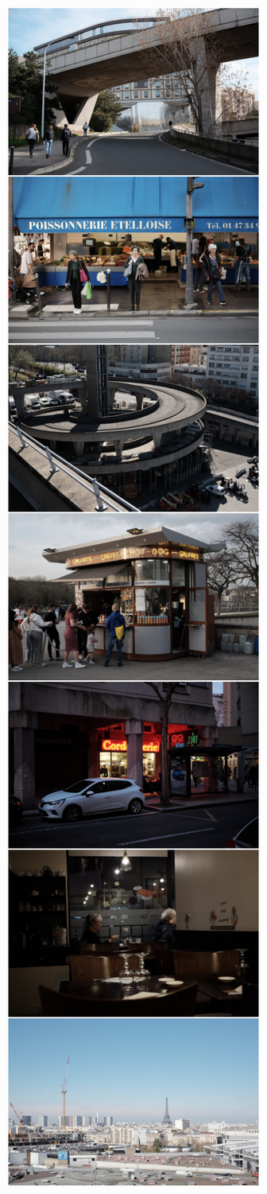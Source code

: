 <img src="/images/paris_bridge.jpeg">
<img src="/images/paris_fishshop.jpeg">
<img src="/images/paris_conference.jpeg">
<img src="/images/paris_crepeshop.jpeg">
<img src="/images/paris_whitecar.jpeg">
<img src="/images/paris_sushishop.jpeg">
<img src="/images/paris_eifeltower.jpeg">